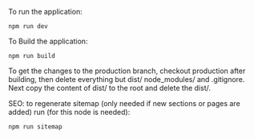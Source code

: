 
To run the application:
``` 
npm run dev
````

To Build the application:
``` 
npm run build
````

To get the changes to the production branch, checkout production after building, then delete everything but dist/ node_modules/ and .gitignore. Next copy the content of dist/ to the root and delete the dist/.


SEO: to regenerate sitemap (only needed if new sections or pages are added) run (for this node is needed):
``` 
npm run sitemap
````